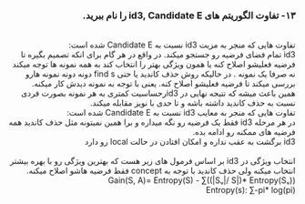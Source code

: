 <div dir="rtl">
  
  ### ۱۳-   تفاوت الگوریتم های id3, Candidate E را نام ببرید.


 
  <br/>
  تفاوت هایی که منجر به مزیت id3 نسبت به Candidate E شده است:
   <br/>
   id3 تمام فضای فرضیه رو جستجو میکند. در واقع در هر گام برای انکه تصمیم بگیره تا فرضیه فعلیشو اصلاح کنه یا همون ویژگی بهتر را انتخاب کند به همه نمونه ها توجه میکند نه صرفا یک نمونه . در حالیکه روش حذف کاندید یا حتی find s دونه دونه نمونه هارو بررسی میکند تا فرضیه فعلیشو اصلاح کنه. یعنی با توجه به نمونه دیدش کار میکنه.

  <br/>
   همین باعث میشه که نتیجه نهایی در id3رحساسیت کمتری به هر نمونه بصورت فردی نسبت به حذف کاندید داشته باشه و تا حدی با نویز مقابله میکند.

 <br/>
     تفاوت هایی که منجر به معایب id3 نسبت به Candidate E شده است:
 <br/>
     در هر مرحله  id3 فقط یک فرضیه رو نگه میداره و برا همین نمیتونه مثل حذف کاندید همه فرضیه های ممکنه رو ادامه بده.

 <br/>
      id3 برگشت به عقب نداره و امکان افتادن در حالت local رو دارد
  <br/>
  <br/> 
   انتخاب ویژگی در id3 بر اساس فرمول های زیر هست که بهترین ویژگی رو با بهره بیشتر انتخاب میکنه ولی حذف کاندید با توجه به concept فقط فرضیه هاشو اصلاح میکنه.
   <br/> 
 Gain(S, A)= Entropy(S) - ∑((|Sᵥ|/ S|)* Entropy(Sᵥ))
  <br/> 
 Entropy(s): ∑-pi* log(pi) 
<br/>
 

 
 </div>
